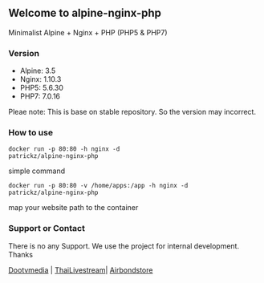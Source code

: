 ## Welcome to alpine-nginx-php

Minimalist Alpine + Nginx + PHP (PHP5 & PHP7)

### Version
- Alpine: 3.5
- Nginx: 1.10.3
- PHP5: 5.6.30
- PHP7: 7.0.16

Pleae note: This is base on stable repository. So the version may incorrect.

### How to use
<code>docker run -p 80:80 -h nginx -d patrickz/alpine-nginx-php</code>

simple command

<code>docker run -p 80:80 -v /home/apps:/app -h nginx -d patrickz/alpine-nginx-php</code>

map your website path to the container


### Support or Contact
There is no any Support. We use the project for internal development. Thanks

<a href="http://www.dootvmedia.com" target="_blank">Dootvmedia</a> | <a href="http://www.thailivetream.com"  target="_blank">ThaiLivestream</a>| <a href="http://www.airbondstore.com"  target="_blank">Airbondstore</a>

